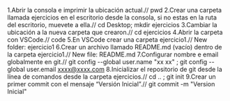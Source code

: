 1.Abrir la consola e imprimir la ubicación actual.// pwd
2.Crear una carpeta llamada ejercicios en el escritorio desde la consola, si no estas en la ruta del escritorio, muevete a ella.// cd Desktop; mkdir ejercicios
3.Cambiar la ubicación a la nueva carpeta que crearon.// cd ejercicios
4.Abrir la carpeta con VSCode.// code
5.En VSCode crear una carpeta ejercicio1.// New folder: ejercicio1
6.Crear un archivo llamado README.md (vacío) dentro de la carpeta ejercicio1.// New file: README.md
7.Configurar nombre e email globalmente en git.// git config --global user.name "xx xx" ; git config --global user.email xxxx@xxxx.com
8.Inicializar el repositorio de git desde la línea de comandos desde la carpeta ejercicios.// cd .. ; git init
9.Crear un primer commit con el mensaje “Versión Inicial”.// git commit -m "Version Inicial"
